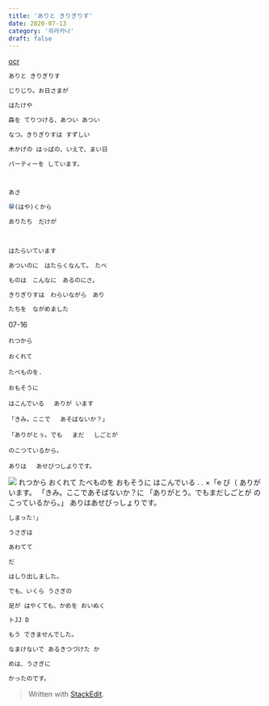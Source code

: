 ```yaml
---
title: 'ありと きりぎりす'
date: 2020-07-13
category: '히라카나'
draft: false
---
```

[ocr](https://www.onlineocr.net/ko/)
```js
ありと きりぎりす

じりじり。お日さまが

はたけや

森を てりつける、あつい あつい

なつ。きりぎりすは すずしい

木かげの はっぱの、いえで、まい日

パーティーを しています。
```
```js


あさ

早(はや)くから

ありたち　だけが

  

はたらいています

あついのに　はたらくなんて。　たべ

ものは　こんなに　あるのにさ。

きりぎりすは　わらいながら　あり

たちを　ながめました
```
07-16
```
れつから

おくれて

たべものを.

おもそうに

はこんでいる　 ありが います

「きみ。ここで 　あそばないか？」

「ありがとぅ。でも　 まだ 　しごとが

のこつているから。

ありは 　あせびつしよりです。
```


![](https://i.ibb.co/XCjXJh3/ttt.png)
  れつから おくれて たべものを おもそうに はこんでいる 
. 
. 
×「e び（ 
ありがいます。 
「きみ。ここであそばないか？に 「ありがとう。でもまだしごとが のこっているから。」 ありはあせびっしょりです。 

  
```js
しまった!」

うさぎは

あわてて

だ

はしり出しました。

でも、いくら うさぎの

足が はやくても、かめを おいぬく

トJJ D

もう できませんでした。

なまけないで あるきつづけた か

めは、うさぎに

かったのです。
```
> Written with [StackEdit](https://stackedit.io/).

<!--stackedit_data:
eyJoaXN0b3J5IjpbLTQ4MzU1NzczMyw2NDc2NzUyNDEsMTExND
gwNTA0MSw1MDA4MDQxMTIsODI3MjMzNzg2LDQ4NTcwOTU0MCwt
MTI5OTc1MjAxOF19
-->